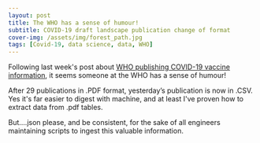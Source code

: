 ```yaml
---
layout: post
title: The WHO has a sense of humour!
subtitle: COVID-19 draft landscape publication change of format
cover-img: /assets/img/forest_path.jpg
tags: [Covid-19, data science, data, WHO]
---
```

Following last week's post about [WHO publishing COVID-19 vaccine information](https://corticalstack.ai/2020-12-11-who-covid-vaccine-landscape/), it seems someone at the WHO has a sense of humour! 

After 29 publications in .PDF format, yesterday’s publication is now in .CSV. Yes it's far easier to digest with machine, and at least I've proven how to extract data from .pdf tables.

But....json please, and be consistent, for the sake of all engineers maintaining scripts to ingest this valuable information.